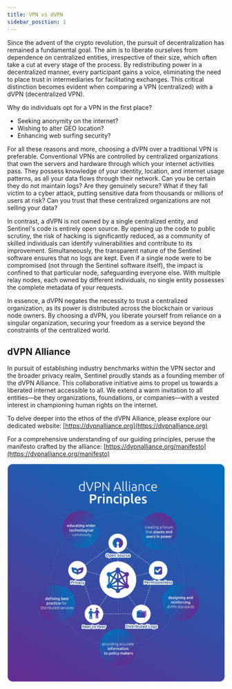 ```yaml
---
title: VPN vs dVPN
sidebar_position: 1
---
```


Since the advent of the crypto revolution, the pursuit of decentralization has remained a fundamental goal. The aim is to liberate ourselves from dependence on centralized entities, irrespective of their size, which often take a cut at every stage of the process. By redistributing power in a decentralized manner, every participant gains a voice, eliminating the need to place trust in intermediaries for facilitating exchanges. This critical distinction becomes evident when comparing a VPN (centralized) with a dVPN (decentralized VPN).

Why do individuals opt for a VPN in the first place?

- Seeking anonymity on the internet?
- Wishing to alter GEO location?
- Enhancing web surfing security?

For all these reasons and more, choosing a dVPN over a traditional VPN is preferable. Conventional VPNs are controlled by centralized organizations that own the servers and hardware through which your internet activities pass. They possess knowledge of your identity, location, and internet usage patterns, as all your data flows through their network. Can you be certain they do not maintain logs? Are they genuinely secure? What if they fall victim to a cyber attack, putting sensitive data from thousands or millions of users at risk? Can you trust that these centralized organizations are not selling your data?

In contrast, a dVPN is not owned by a single centralized entity, and Sentinel's code is entirely open source. By opening up the code to public scrutiny, the risk of hacking is significantly reduced, as a community of skilled individuals can identify vulnerabilities and contribute to its improvement. Simultaneously, the transparent nature of the Sentinel software ensures that no logs are kept. Even if a single node were to be compromised (not through the Sentinel software itself), the impact is confined to that particular node, safeguarding everyone else. With multiple relay nodes, each owned by different individuals, no single entity possesses the complete metadata of your requests.

In essence, a dVPN negates the necessity to trust a centralized organization, as its power is distributed across the blockchain or various node owners. By choosing a dVPN, you liberate yourself from reliance on a singular organization, securing your freedom as a service beyond the constraints of the centralized world.

## dVPN Alliance

In pursuit of establishing industry benchmarks within the VPN sector and the broader privacy realm, Sentinel proudly stands as a founding member of the dVPN Alliance. This collaborative initiative aims to propel us towards a liberated internet accessible to all. We extend a warm invitation to all entities—be they organizations, foundations, or companies—with a vested interest in championing human rights on the internet.

To delve deeper into the ethos of the dVPN Alliance, please explore our dedicated website: [https://dvpnalliance.org](https://dvpnalliance.org)

For a comprehensive understanding of our guiding principles, peruse the manifesto crafted by the alliance: [https://dvpnalliance.org/manifesto](https://dvpnalliance.org/manifesto)

![](/img/getting-started/dvpn-manifesto.png)